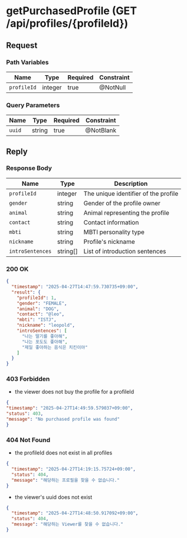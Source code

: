 # getPurchasedProfile (GET /api/profiles/{profileId})

## Request

### Path Variables

| Name        | Type    | Required | Constraint |
|-------------|---------|----------|------------|
| `profileId` | integer | true     | @NotNull   |

### Query Parameters

| Name   | Type   | Required | Constraint |
|--------|--------|----------|------------|
| `uuid` | string | true     | @NotBlank  |

## Reply

### Response Body

| Name             | Type     | Description                                       |
|------------------|----------|---------------------------------------------------|
| `profileId`      | integer  | The unique identifier of the profile              |
| `gender`         | string   | Gender of the profile owner                       |
| `animal`         | string   | Animal representing the profile                   |
| `contact`        | string   | Contact information                               |
| `mbti`           | string   | MBTI personality type                             |
| `nickname`       | string   | Profile's nickname                                |
| `introSentences` | string[] | List of introduction sentences                    |

### 200 OK

```json
{
  "timestamp": "2025-04-27T14:47:59.730735+09:00",
  "result": {
    "profileId": 1,
    "gender": "FEMALE",
    "animal": "DOG",
    "contact": "@leo",
    "mbti": "ISTJ",
    "nickname": "leopold",
    "introSentences": [
      "나는 딸기를 좋아해",
      "나는 포도도 좋아해",
      "제일 좋아하는 음식은 치킨이야"
    ]
  }
}
```

### 403 Forbidden

- the viewer does not buy the profile for a profileId

```json
{
"timestamp": "2025-04-27T14:49:59.579037+09:00",
"status": 403,
"message": "No purchased profile was found"
}
```

### 404 Not Found

- the profileId does not exist in all profiles

```json
{
  "timestamp": "2025-04-27T14:19:15.75724+09:00",
  "status": 404,
  "message": "해당하는 프로필을 찾을 수 없습니다."
}
```

- the viewer's uuid does not exist

```json
{
  "timestamp": "2025-04-27T14:48:50.917092+09:00",
  "status": 404,
  "message": "해당하는 Viewer를 찾을 수 없습니다."
}
